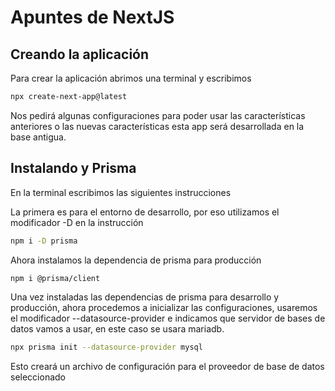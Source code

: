 # Apuntes de NextJS

## Creando la aplicación

Para crear la aplicación abrimos una terminal y escribimos

```bash
npx create-next-app@latest
```

Nos pedirá algunas configuraciones para poder usar las características anteriores o las nuevas características esta app será desarrollada en la base antigua.

## Instalando y Prisma

En la terminal escribimos las siguientes instrucciones

La primera es para el entorno de desarrollo, por eso utilizamos el modificador -D en la instrucción

```bash
npm i -D prisma
```

Ahora instalamos la dependencia de prisma para producción

```bash
npm i @prisma/client
```

Una vez instaladas las dependencias de prisma para desarrollo y producción, ahora procedemos a inicializar las configuraciones, usaremos el modificador --datasource-provider e indicamos que servidor de bases de datos vamos a usar, en este caso se usara mariadb.

```bash
npx prisma init --datasource-provider mysql
```

Esto creará un archivo de configuración para el proveedor de base de datos seleccionado

